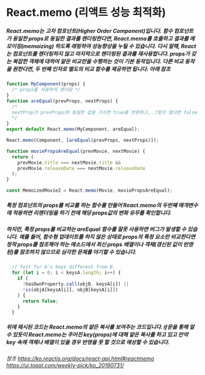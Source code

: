# React.memo (리액트 성능 최적화)

##### React.memo는 고차 컴포넌트(Higher Order Component)입니다. 함수 컴포넌트가 동일한 props로 동일한 결과를 렌더링한다면, React.memo를 호출하고 결과를 메모이징(memoizing) 하도록 래핑하여 성능향상을 누릴 수 있습니다. 다시 말해, React는 컴포넌트를 렌더링하지 않고 마지막으로 렌더링된 결과를 재사용합니다. props가 갖는 복잡한 객체에 대하여 얕은 비교만을 수행하는 것이 기본 동작입니다. 다른 비교 동작을 원한다면, 두 번째 인자로 별도의 비교 함수를 제공하면 됩니다. 아래 참조
```jsx
function MyComponent(props) {
  /* props를 사용하여 렌더링 */
}
function areEqual(prevProps, nextProps) {
  /*
  nextProp가 prevProps와 동일한 값을 가지면 true를 반환하고, 그렇지 않다면 false를 반환
  */
}
export default React.memo(MyComponent, areEqual);
```
```jsx
React.memo(Component, [areEqual(prevProps, nextProps)]);
```
```jsx
function moviePropsAreEqual(prevMovie, nextMovie) {
  return (
    prevMovie.title === nextMovie.title &&
    prevMovie.releaseDate === nextMovie.releaseDate
  );
}

const MemoizedMovie2 = React.memo(Movie, moviePropsAreEqual);
```
##### 특정 컴포넌트의 props를 비교를 하는 함수를 만들어 React.memo의 두번째 매개변수에 적용하면 리렌더링을 하기 전에 해당 props값의 변화 유무를 확인합니다.

##### 하지만, 특정 props를 비교하는 areEqual 함수를 잘못 사용하면 버그가 발생할 수 있습니다. 예를 들어, 함수형 업데이트를 하지 않은 상태로 props의 특정 요소만 비교한다면 정작 props를 참조해야 하는 메소드에서 최신 props 배열이나 객체(갱신된 값이 반영된)를 참조하지 않으므로 심각한 문제를 야기할 수 있습니다.

```javascript
  // Test for A's keys different from B.
  for (let i = 0; i < keysA.length; i++) {
    if (
      !hasOwnProperty.call(objB, keysA[i]) ||
      !is(objA[keysA[i]], objB[keysA[i]])
    ) {
      return false;
    }
  }
 ```
 ##### 위에 제시된 코드는 React.memo의 얕은 복사를 보여주는 코드입니다. if문을 통해 알 수 있듯이 React.memo는 주어진 key(props)에 대해 얕은 복사를 하고 있고 만약 key 속에 객체나 배열이 있을 경우 반영을 못 할 것으로 예상할 수 있습니다.
 
 ###### 참조 https://ko.reactjs.org/docs/react-api.html#reactmemo       https://ui.toast.com/weekly-pick/ko_20190731/
 
